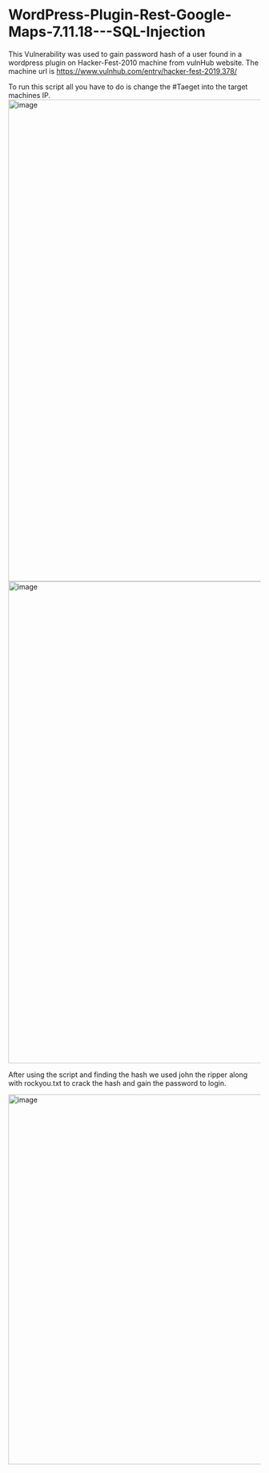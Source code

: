 # WordPress-Plugin-Rest-Google-Maps-7.11.18---SQL-Injection



This Vulnerability was used to gain password hash of a user found in a wordpress plugin on Hacker-Fest-2010 machine from vulnHub website. 
The machine url is https://www.vulnhub.com/entry/hacker-fest-2019,378/


To run this script all you have to do is change the #Taeget into the target machines IP. 
<img width="960" alt="image" src="https://user-images.githubusercontent.com/84410099/151629284-4d0bf2fd-8ec7-4182-a4f5-697e019d14e4.png">
<img width="960" alt="image" src="https://user-images.githubusercontent.com/84410099/151629387-b470482e-3976-4fe2-a707-6a5071446943.png">



After using the script and finding the hash we used john the ripper along with rockyou.txt to crack the hash and gain the password to login.

<img width="737" alt="image" src="https://user-images.githubusercontent.com/84410099/151629491-ccc2ccf1-e300-44ee-bd22-9319d85bc999.png">
